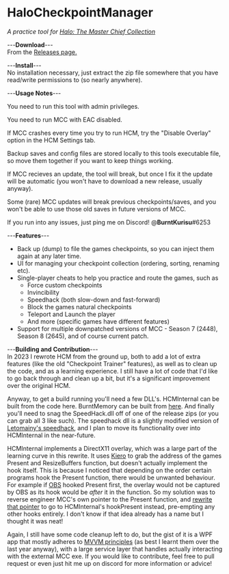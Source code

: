 # HaloCheckpointManager
*A practice tool for [Halo: The Master Chief Collection](https://store.steampowered.com/app/976730/Halo_The_Master_Chief_Collection/)*

---**Download**---  
From the [Releases page.](https://github.com/Burnt-o/HaloCheckpointManager/releases)  

---**Install**---  
No installation necessary, just extract the zip file somewhere that you have read/write permissions to (so nearly anywhere).  


---**Usage Notes**---  

 You need to run this tool with admin privileges.   

 You need to run MCC with EAC disabled.
 
 If MCC crashes every time you try to run HCM, try the "Disable Overlay" option in the HCM Settings tab.

 Backup saves and config files are stored locally to this tools executable file, so move them together if you want to keep things working. 

 If MCC recieves an update, the tool will break, but once I fix it the update will be automatic (you won't have to download a new release, usually anyway). 

 Some (rare) MCC updates will break previous checkpoints/saves, and you won't be able to use those old saves in future versions of MCC. 

 If you run into any issues, just ping me on Discord!  @**BurntKurisu**#6253 

---**Features**---
* Back up (dump) to file the games checkpoints, so you can inject them again at any later time. 
* UI for managing your checkpoint collection (ordering, sorting, renaming etc).
* Single-player cheats to help you practice and route the games, such as
   * Force custom checkpoints
   * Invincibility
   * Speedhack (both slow-down and fast-forward)
   * Block the games natural checkpoints
   * Teleport and Launch the player
   * And more (specific games have different features)
 * Support for multiple downpatched versions of MCC - Season 7 (2448), Season 8 (2645), and of course current patch.

---**Building and Contribution**---  
In 2023 I rewrote HCM from the ground up, both to add a lot of extra features (like the old "Checkpoint Trainer" features), as well as to clean up the code, and as a learning experience. I still have a lot of code that I'd like to go back through and clean up a bit, but it's a significant improvement over the original HCM. 

Anyway, to get a build running you'll need a few DLL's. HCMInternal can be built from the code here. BurntMemory can be built from [here](https://github.com/Burnt-o/BurntMemory). And finally you'll need to snag the SpeedHack.dll off of one of the release zips (or you can grab all 3 like such). The speedhack dll is a slightly modified version of [Letomainy's speedhack](https://github.com/Letomaniy/Speed-Hack), and I plan to move its functionality over into HCMInternal in the near-future. 

HCMInternal implements a DirectX11 overlay, which was a large part of the learning curve in this rewrite. It uses [Kiero](https://github.com/Rebzzel/kiero) to grab the address of the games Present and ResizeBuffers function, but doesn't actually implement the hook itself. This is because I noticed that depending on the order certain programs hook the Present function, there would be unwanted behaviour. For example if [OBS](https://obsproject.com/) hooked Present first, the overlay would not be captured by OBS as its hook would be *after* it in the function. So my solution was to reverse engineer MCC's own pointer to the Present function, and [rewrite that pointer](https://github.com/Burnt-o/HaloCheckpointManager/blob/HCM2/HCM3/Services/Trainer/InternalHack/SetupInternal.cs#L209) to go to HCMInternal's hookPresent instead, pre-empting any other hooks entirely. I don't know if that idea already has a name but I thought it was neat!

Again, I still have some code cleanup left to do, but the gist of it is a WPF app that mostly adheres to [MVVM principles](https://www.c-sharpcorner.com/uploadfile/nipuntomar/mvvm-in-wpf/) (as best I learnt them over the last year anyway), with a large service layer that handles actually interacting with the external MCC exe. If you would like to contribute, feel free to pull request or even just hit me up on discord for more information or advice! 
